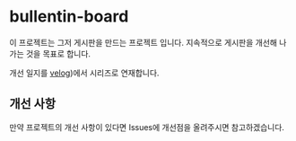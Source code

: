 # bullentin-board
이 프로젝트는 그저 게시판을 만드는 프로젝트 입니다.
지속적으로 게시판을 개선해 나가는 것을 목표로 합니다.

개선 일지를 [velog](https://velog.io/@byundojin/series/%EA%B2%8C%EC%8B%9C%ED%8C%90-%EC%8B%9C%EB%A6%AC%EC%A6%88))에서 시리즈로 연재합니다.

## 개선 사항
만약 프로젝트의 개선 사항이 있다면 Issues에 개선점을 올려주시면 참고하겠습니다.
